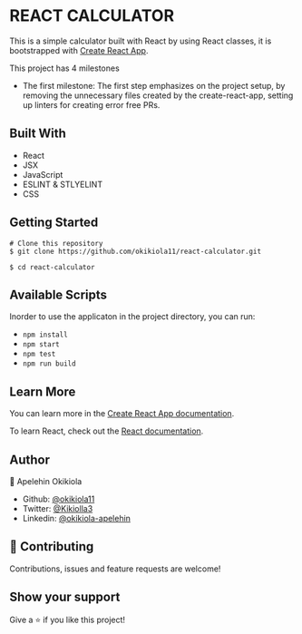 # REACT CALCULATOR

This is a simple calculator built with React by using React classes, it is bootstrapped with [Create React App](https://github.com/facebook/create-react-app).

This project has 4 milestones
- The first milestone: The first step emphasizes on the project setup, by removing the unnecessary files created by the create-react-app, setting up linters for creating error free PRs.


## Built With
- React
- JSX
- JavaScript
- ESLINT & STLYELINT
- CSS

## Getting Started
```
# Clone this repository
$ git clone https://github.com/okikiola11/react-calculator.git

$ cd react-calculator
```

## Available Scripts

Inorder to use the applicaton in the project directory, you can run:

- `npm install`
- `npm start`
- `npm test`
- `npm run build`

## Learn More

You can learn more in the [Create React App documentation](https://facebook.github.io/create-react-app/docs/getting-started).

To learn React, check out the [React documentation](https://reactjs.org/).


## Author

👤 Apelehin Okikiola

- Github: [@okikiola11](https://github.com/okikiola11)
- Twitter: [@Kikiolla3](https://twitter.com/Kikiolla3)
- Linkedin: [@okikiola-apelehin](https://www.linkedin.com/in/okikiola-apelehin-459008122/)


## 🤝 Contributing
 Contributions, issues and feature requests are welcome!

## Show your support 
Give a ⭐️ if you like this project!
